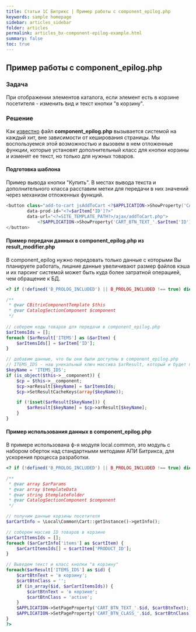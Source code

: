 ```yaml
---
title: Статьи 1С Битрикс | Пример работы с component_epilog.php
keywords: sample homepage
sidebar: articles_sidebar
folder: articles
permalink: articles_bx-component-epilog-example.html
summary: false
toc: true
---
```


## Пример работы с component_epilog.php

### Задача

При отображении элементов каталога, если элемент есть в корзине посетителя - изменить вид и текст кнопки "в корзину".

### Решение

Как [известно](https://dev.1c-bitrix.ru/learning/course/index.php?COURSE_ID=43&LESSON_ID=2975&LESSON_PATH=3913.4565.2975) 
файл **component_epilog.php** вызывается системой на каждый хит, вне зависимости от кеширования страницы. 
Мы воспользуемся этой возможностью и вызовем в нем отложенные функции, которые установят дополнительный класс для кнопки корзины 
и изменят ее текст, но только для нужных товаров.

#### Подготовка шаблона

Пример вывода кнопки "Купить". В местах вывода текста и дополнительного класса расставим метки для передачи в них значений через механизм отложенных функций.

```php
<button class="add-to-cart jsAddToCart <?$APPLICATION->ShowProperty('CART_BTN_CLASS_'.$arItem['ID']);?>"
        data-prod-id="<?=$arItem['ID']?>"
        data-url="<?=SITE_TEMPLATE_PATH?>/ajax/addToCart.php">
            <?$APPLICATION->ShowProperty('CART_BTN_TEXT_'.$arItem['ID']);?>
</button>
```

#### Пример передачи данных в component_epilog.php из result_modifier.php

В component_epilog нужно передовать только данные с которыми Вы планируете работать, лишние данные увеличивают размер файлов кэша 
и их парсинг системой может быть куда более затратной операцией, чем обращение к БД.

```php
<? if (!defined('B_PROLOG_INCLUDED') || B_PROLOG_INCLUDED !== true) die();

/**
 * @var CBitrixComponentTemplate $this
 * @var CatalogSectionComponent $component
 */
 
// соберем коды товаров для передачи в component_epilog.php
$arItemsIds = [];
foreach ($arResult['ITEMS'] as &$arItem) {
    $arItemsIds[] = $arItem['ID'];
}

// добавим данные, что бы они были доступны в component_epilog.php
// ITEMS_IDS - наш уникальный ключ массива $arResult, который и будет передан в файл эпилога
$keyName = 'ITEMS_IDS';
if (is_object($this->__component)) {
    $cp = $this->__component;
    $cp->arResult[$keyName] = $arItemsIds;
    $cp->SetResultCacheKeys(array($keyName));

    if (!isset($arResult[$keyName])) {
        $arResult[$keyName] = $cp->arResult[$keyName];
    }
}
```

#### Пример использования данных в component_epilog.php

В примере использована ф-я модуля local.common, это модуль с набором оберток над стандартными методами АПИ Битрикса, для ускорения процесса разработки.

```php
<? if (!defined('B_PROLOG_INCLUDED') || B_PROLOG_INCLUDED !== true) die();

/**
 * @var array $arParams
 * @var array $templateData
 * @var string $templateFolder
 * @var CatalogSectionComponent $component
 */

// получим данные корзины посетителя
$arCartInfo = \Local\Common\Cart::getInstance()->getInfo();

// соберем массив ID товаров в корзине
$arCartItemsIds = [];
foreach ($arCartInfo['items'] as $cartItem) {
    $arCartItemsIds[] = $cartItem['PRODUCT_ID'];
}

// Выведем текст и класс кнопки "в корзину"
foreach($arResult['ITEMS_IDS'] as $id) {
    $cartBtnText = 'в корзину';
    $cartBtnClass = '';
    if (in_array($id, $arCartItemsIds)) {
        $cartBtnText = 'в корзине';
        $cartBtnClass = 'active';
    }
    $APPLICATION->SetPageProperty('CART_BTN_TEXT_'.$id, $cartBtnText);
    $APPLICATION->SetPageProperty('CART_BTN_CLASS_'.$id, $cartBtnClass);
}
?>
```
